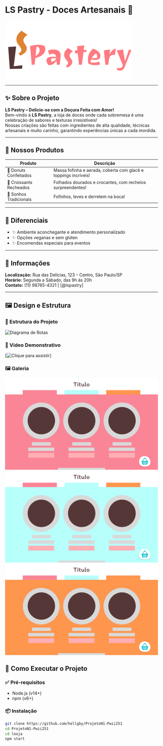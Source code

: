 # LS Pastry - Doces Artesanais 🍰  
![Banner da loja](/looja/public/images/Titulo.png)  

---
## ✨ Sobre o Projeto

**LS Pastry – Delicie-se com a Doçura Feita com Amor!**  
Bem-vindo à **LS Pastry**, a loja de doces onde cada sobremesa é uma celebração de sabores e texturas irresistíveis!  
Nossas criações são feitas com ingredientes de alta qualidade, técnicas artesanais e muito carinho, garantindo experiências únicas a cada mordida.

---

## 🎂 Nossos Produtos

| Produto                | Descrição                                                                 |
|------------------------|---------------------------------------------------------------------------|
| 🍩 Donuts Confeitados  | Massa fofinha e aerada, coberta com glacê e toppings incríveis!          |
| 🥐 Croissants Recheados| Folhados dourados e crocantes, com recheios surpreendentes!              |
| 🍞 Sonhos Tradicionais | Fofinhos, leves e derretem na boca!                                      |

---

## 🌟 Diferenciais

- ✨ Ambiente aconchegante e atendimento personalizado  
- ✨ Opções veganas e sem glúten  
- ✨ Encomendas especiais para eventos  

---

## 📍 Informações

**Localização:** Rua das Delícias, 123 – Centro, São Paulo/SP  
**Horário:** Segunda a Sábado, das 9h às 20h  
**Contato:** (11) 98765-4321 | [@lspastry]

---

## 🖼️ Design e Estrutura

### 📁 Estrutura do Projeto

![Diagrama de Rotas](https://via.placeholder.com/600x400/B7FFFA/563737?text=Diagrama+de+Rotas)  

### 🎥 Vídeo Demonstrativo

[![Clique para assistir]()]

### 🖼️ Galeria

![Tela1](/looja/public/images/TelaRosa.png)
![Tela2](/looja/public/images/TelaAzul.png)
![Tela3](/looja/public/images/TelaLaranja.png)

## 🚀 Como Executar o Projeto

### ✅ Pré-requisitos

- Node.js (v14+)  
- npm (v6+)

### 📦 Instalação

```bash
git clone https://github.com/hellgby/ProjetoN1-Pwii251
cd ProjetoN1-Pwii251
cd looja
npm start

